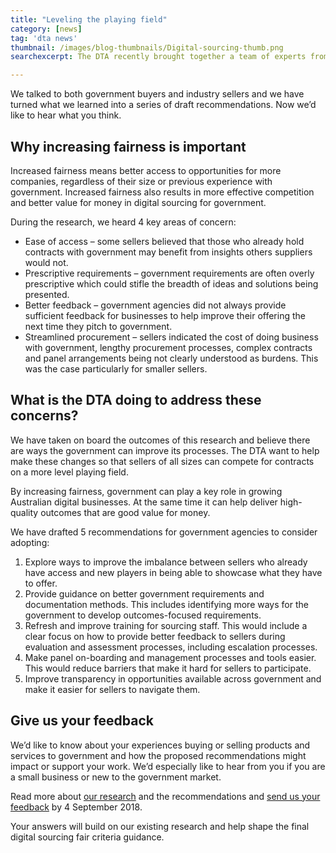 ```yaml
---
title: "Leveling the playing field"
category: [news]
tag: 'dta news'
thumbnail: /images/blog-thumbnails/Digital-sourcing-thumb.png
searchexcerpt: The DTA recently brought together a team of experts from across the public service to research how we can increase fairness by improving digital sourcing.

---
```

We talked to both government buyers and industry sellers and we have turned what we learned into a series of draft recommendations. Now we’d like to hear what you think.

## Why increasing fairness is important

Increased fairness means better access to opportunities for more companies, regardless of their size or previous experience with government. Increased fairness also results in more effective competition and better value for money in digital sourcing for government.

During the research, we heard 4 key areas of concern:

- Ease of access – some sellers believed that those who already hold contracts with government may benefit from insights others suppliers would not.
- Prescriptive requirements – government requirements are often overly prescriptive which could stifle the breadth of ideas and solutions being presented.
- Better feedback – government agencies did not always provide sufficient feedback for businesses to help improve their offering the next time they pitch to government.
- Streamlined procurement – sellers indicated the cost of doing business with government, lengthy procurement processes, complex contracts and panel arrangements being not clearly understood as burdens. This was the case particularly for smaller sellers.

## What is the DTA doing to address these concerns?

We have taken on board the outcomes of this research and believe there are ways the government can improve its processes. The DTA want to help make these changes so that sellers of all sizes can compete for contracts on a more level playing field.

By increasing fairness, government can play a key role in growing Australian digital businesses. At the same time it can help deliver high-quality outcomes that are good value for money.

We have drafted 5 recommendations for government agencies to consider adopting:

1. Explore ways to improve the imbalance between sellers who already have access and new players in being able to showcase what they have to offer.
2. Provide guidance on better government requirements and documentation methods. This includes identifying more ways for the government to develop outcomes-focused requirements.
3. Refresh and improve training for sourcing staff. This would include a clear focus on how to provide better feedback to sellers during evaluation and assessment processes, including escalation processes.
4. Make panel on-boarding and management processes and tools easier. This would reduce barriers that make it hard for sellers to participate.
5. Improve transparency in opportunities available across government and make it easier for sellers to navigate them.

## Give us your feedback

We’d like to know about your experiences buying or selling products and services to government and how the proposed recommendations might impact or support your work.  We’d especially like to hear from you if you are a small business or new to the government market.

Read more about [our research](https://beta.dta.gov.au/help-and-advice/ict-procurement/digital-sourcing-framework-ict-procurement/digital-sourcing-policies/digital-sourcing-fair-criteria-policy) and the recommendations and [send us your feedback](https://engage.digital.gov.au) by 4 September 2018.

Your answers will build on our existing research and help shape the final digital sourcing fair criteria guidance.
